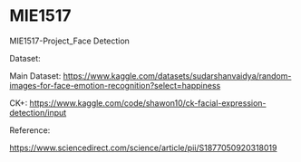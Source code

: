 # MIE1517
MIE1517-Project_Face Detection

Dataset:

Main Dataset: https://www.kaggle.com/datasets/sudarshanvaidya/random-images-for-face-emotion-recognition?select=happiness

CK+: https://www.kaggle.com/code/shawon10/ck-facial-expression-detection/input

Reference:

https://www.sciencedirect.com/science/article/pii/S1877050920318019
